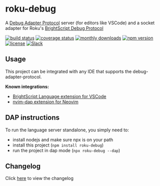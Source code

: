 # roku-debug
A [Debug Adapter Protocol](https://microsoft.github.io/debug-adapter-protocol/) server (for editors like VSCode) and a socket adapter for Roku's [BrightScript Debug Protocol](https://developer.roku.com/en-ca/docs/developer-program/debugging/socket-based-debugger.md)

[![build status](https://img.shields.io/github/actions/workflow/status/rokucommunity/roku-debug/build.yml?branch=master)](https://github.com/rokucommunity/roku-debug/actions?query=branch%3Amaster+workflow%3Abuild)
[![coverage status](https://img.shields.io/coveralls/github/rokucommunity/roku-debug?logo=coveralls)](https://coveralls.io/github/rokucommunity/roku-debug?branch=master)
[![monthly downloads](https://img.shields.io/npm/dm/roku-debug.svg?sanitize=true&logo=npm&logoColor=)](https://npmcharts.com/compare/roku-debug?minimal=true)
[![npm version](https://img.shields.io/npm/v/roku-debug.svg?logo=npm)](https://www.npmjs.com/package/roku-debug)
[![license](https://img.shields.io/github/license/rokucommunity/roku-debug.svg)](LICENSE)
[![Slack](https://img.shields.io/badge/Slack-RokuCommunity-4A154B?logo=slack)](https://join.slack.com/t/rokudevelopers/shared_invite/zt-4vw7rg6v-NH46oY7hTktpRIBM_zGvwA)

## Usage
This project can be integrated with any IDE that supports the debug-adapter-protocol. 

**Known integrations:**
- [BrightScript Language extension for VSCode](https://github.com/rokucommunity/vscode-brightscript-language)
- [nvim-dap extension for Neovim](https://github.com/mfussenegger/nvim-dap/wiki/Debug-Adapter-installation#brightscript)

## DAP instructions
To run the language server standalone, you simply need to:
- install nodejs and make sure npx is on your path
- install this project (`npm install roku-debug`)
- run the project in dap mode (`npx roku-debug --dap`)

## Changelog
Click [here](CHANGELOG.md) to view the changelog
